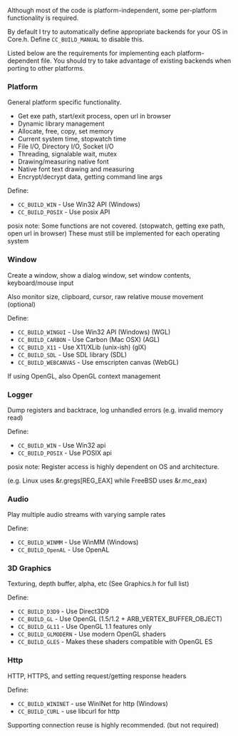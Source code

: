 Although most of the code is platform-independent, some per-platform functionality is required.

By default I try to automatically define appropriate backends for your OS in Core.h. Define ```CC_BUILD_MANUAL``` to disable this.

Listed below are the requirements for implementing each platform-dependent file.
You should try to take advantage of existing backends when porting to other platforms.

### Platform
General platform specific functionality.

- Get exe path, start/exit process, open url in browser
- Dynamic library management
- Allocate, free, copy, set memory
- Current system time, stopwatch time
- File I/O, Directory I/O, Socket I/O
- Threading, signalable wait, mutex
- Drawing/measuring native font
- Native font text drawing and measuring
- Encrypt/decrypt data, getting command line args

Define:
- ```CC_BUILD_WIN``` - Use Win32 API (Windows)
- ```CC_BUILD_POSIX``` - Use posix API

posix note: Some functions are not covered. (stopwatch, getting exe path, open url in browser)
These must still be implemented for each operating system

### Window
Create a window, show a dialog window, set window contents, keyboard/mouse input

Also monitor size, clipboard, cursor, raw relative mouse movement (optional)

Define:
- ```CC_BUILD_WINGUI``` - Use Win32 API (Windows) (WGL)
- ```CC_BUILD_CARBON``` - Use Carbon (Mac OSX) (AGL)
- ```CC_BUILD_X11``` - Use X11/XLib (unix-ish) (glX)
- ```CC_BUILD_SDL``` - Use SDL library (SDL)
- ```CC_BUILD_WEBCANVAS``` - Use emscripten canvas (WebGL)

If using OpenGL, also OpenGL context management

### Logger
Dump registers and backtrace, log unhandled errors (e.g. invalid memory read)

Define:
- ```CC_BUILD_WIN``` - Use Win32 api
- ```CC_BUILD_POSIX``` - Use POSIX api

posix note: Register access is highly dependent on OS and architecture.

(e.g. Linux uses &r.gregs[REG_EAX] while FreeBSD uses &r.mc_eax)

### Audio
Play multiple audio streams with varying sample rates

Define:
- ```CC_BUILD_WINMM``` - Use WinMM (Windows)
- ```CC_BUILD_OpenAL``` - Use OpenAL

### 3D Graphics
Texturing, depth buffer, alpha, etc (See Graphics.h for full list)

Define:
- ```CC_BUILD_D3D9``` - Use Direct3D9
- ```CC_BUILD_GL``` - Use OpenGL (1.5/1.2 + ARB_VERTEX_BUFFER_OBJECT)
- ```CC_BUILD_GL11``` - Use OpenGL 1.1 features only
- ```CC_BUILD_GLMODERN``` - Use modern OpenGL shaders
- ```CC_BUILD_GLES``` - Makes these shaders compatible with OpenGL ES

### Http
HTTP, HTTPS, and setting request/getting response headers

Define:
- ```CC_BUILD_WININET``` - use WinINet for http (Windows)
- ```CC_BUILD_CURL``` - use libcurl for http

Supporting connection reuse is highly recommended. (but not required)
